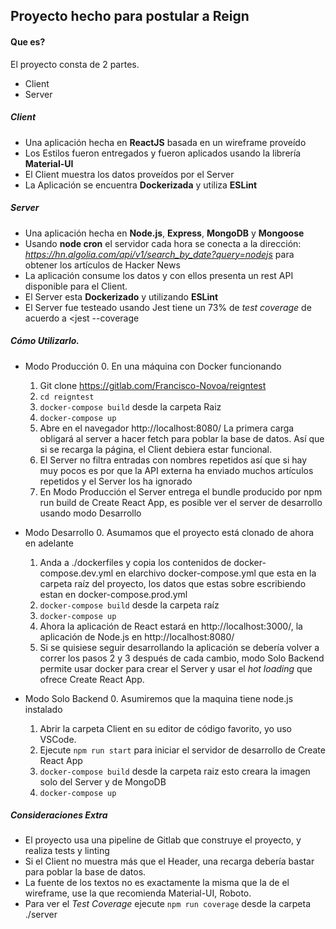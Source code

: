 ## Proyecto hecho para postular a Reign
 

 
#### Que es?
 
El proyecto consta de 2 partes. 
- Client
- Server
 

 
##### Client
 
- Una aplicación hecha en **ReactJS** basada en un wireframe proveído
- Los Estilos fueron entregados y fueron aplicados usando la librería **Material-UI**
- El Client muestra los datos proveídos por el Server
- La Aplicación se encuentra **Dockerizada** y utiliza **ESLint**
 
 
 
##### Server
 
- Una aplicación hecha en **Node.js**, **Express**, **MongoDB** y **Mongoose**
- Usando **node cron** el servidor cada hora se conecta a la dirección:
    *https://hn.algolia.com/api/v1/search_by_date?query=nodejs*
  para obtener los artículos de Hacker News
- La aplicación consume los datos y con ellos presenta un rest API disponible para el Client.
- El Server esta **Dockerizado** y utilizando **ESLint**
- El Server fue testeado usando Jest tiene un 73% de *test coverage* de acuerdo a <jest --coverage 
 
 
 
##### Cómo Utilizarlo.
 
- Modo Producción
    0. En una máquina con Docker funcionando
    1. Git clone https://gitlab.com/Francisco-Novoa/reigntest
    2. `cd reigntest`
    3. `docker-compose build` desde la carpeta Raiz
    4. `docker-compose up`
    5. Abre en el navegador http://localhost:8080/
       La primera carga obligará al server a hacer fetch para poblar la base de datos.
       Así que si se recarga la página, el Client debiera estar funcional.
    6. El Server no filtra entradas con nombres repetidos así que si hay muy pocos es por que la API 
    externa ha enviado muchos artículos repetidos y el Server los ha ignorado
    7. En Modo Producción el Server entrega el bundle producido por npm run build de Create React App,
    es posible ver el server de desarrollo usando modo Desarrollo
 
- Modo Desarrollo
    0. Asumamos que el proyecto está clonado de ahora en adelante
    1. Anda a ./dockerfiles y copia los contenidos de docker-compose.dev.yml en elarchivo
    docker-compose.yml que esta en la carpeta raíz del proyecto, los datos que estas sobre escribiendo estan en docker-compose.prod.yml
    2. `docker-compose build` desde la carpeta raíz
    3. `docker-compose up`
    4. Ahora la aplicación de React estará en http://localhost:3000/, la aplicación de Node.js en http://localhost:8080/
    5. Si se quisiese seguir desarrollando la aplicación se debería volver a correr los pasos 2 y 3 después de cada cambio, 
    modo Solo Backend permite usar docker para crear el Server y usar el *hot loading* que ofrece Create React App.
 
- Modo Solo Backend
    0. Asumiremos que la maquina tiene node.js instalado
    1. Abrir la carpeta Client en su editor de código favorito, yo uso VSCode.
    2. Ejecute `npm run start` para iniciar el servidor de desarrollo de Create React App
    3. `docker-compose build` desde la carpeta raiz esto creara la imagen solo del Server y de MongoDB
    4. `docker-compose up`
 

 
##### Consideraciones Extra
 
 - El proyecto usa una pipeline de Gitlab que construye el proyecto, y realiza tests y linting
 - Si el Client no muestra más que el Header, una recarga debería bastar para poblar la base de datos.
 - La fuente de los textos no es exactamente la misma que la de el wireframe, use la que recomienda Material-UI, Roboto.
 - Para ver el *Test Coverage* ejecute `npm run coverage` desde la carpeta ./server

